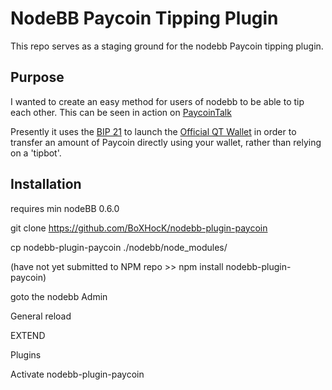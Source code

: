 # NodeBB Paycoin Tipping Plugin 

This repo serves as a staging ground for the nodebb Paycoin tipping plugin.

## Purpose

I wanted to create an easy method for users of nodebb to be able to tip each other.
This can be seen in action on [PaycoinTalk](https://paycointalk.org/)

Presently it uses the [BIP 21](https://github.com/bitcoin/bips/blob/master/bip-0021.mediawiki) to launch the
[Official QT Wallet](https://github.com/PaycoinFoundation/paycoin/releases)
in order to transfer an amount of Paycoin directly using your wallet, rather than relying on a 'tipbot'.


## Installation

requires min nodeBB 0.6.0

git clone https://github.com/BoXHocK/nodebb-plugin-paycoin

cp nodebb-plugin-paycoin ./nodebb/node_modules/

(have not yet submitted to NPM repo >> npm install nodebb-plugin-paycoin)

goto the nodebb Admin

General reload

EXTEND

Plugins

Activate nodebb-plugin-paycoin

